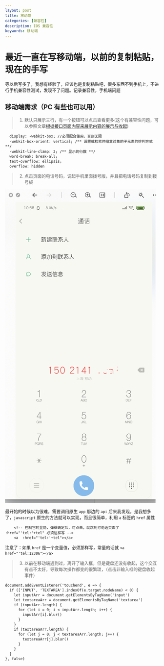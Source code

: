 ```yaml
---
layout: post
title: 移动端
categories: [兼容性]
description: IOS 兼容性
keywords: 移动端
---
```


# 最近一直在写移动端，以前的复制粘贴，现在的手写

等以后写多了，我想有经验了，应该也是复制粘贴吧，很多东西不到手机上，不进行手机兼容性测试，发现不了问题。记录兼容性，手机端问题

## 移动端需求（PC 有些也可以用）

> 1. 默认只展示三行，有一个按钮可以点击查看更多(这个有兼容性问题，可以参照文章[根据接口页面内容来展示内容的展示与收起](http://sunseekers.cn/2019/09/13/lookMore/))

```
  display: -webkit-box; //必须配合使用，否则无限
  -webkit-box-orient: vertical; /** 设置或检索伸缩盒对象的子元素的排列方式 **/
  -webkit-line-clamp: 3; /** 显示的行数 **/
  word-break: break-all;
  text-overflow: ellipsis;
  overflow: hidden
```

> 2. 点击页面的电话号码，调起手机里面拨号版，并且把电话号码复制到拨号板

![](../../images/blog/call@2x.png)

最开始的时候以为很难，需要调用原生 `app` 那边的 `api` 后来我发现，是我想多了，`javascript` 原生的方法就可以实现，而且很简单，利用 `a` 标签的 `href` 属性

```
    <!-- 控制它的显隐，弹框确定后，可点击，就跳到打电话页面了 :href="'tel:'+tel" 必须这样写 -->
    <a  :href="'tel:'+tel"></a>
```

注意了：如果 `href` 是一个变量值，必须那样写，常量的话就 `<a href="'tel:12306"></a>`

> 3. 以前在移动端遇到过，离开了输入框，但是键盘还没有收起，这个交互有点不太好，导致每次操作都变的很繁琐，（点击非输入框的键盘收起事件）

```
document.addEventListener('touchend', e => {
  if (['INPUT', 'TEXTAREA'].indexOf(e.target.nodeName) < 0) {
    let inputArr = document.getElementsByTagName('input')
    let textareaArr = document.getElementsByTagName('textarea')
    if (inputArr.length) {
      for (let i = 0; i < inputArr.length; i++) {
        inputArr[i].blur()
      }
    }
    if (textareaArr.length) {
      for (let j = 0; j < textareaArr.length; j++) {
        textareaArr[j].blur()
      }
    }
  }
}, false)
```
